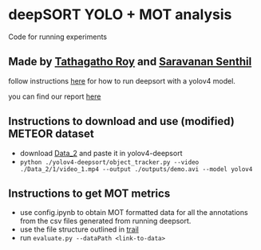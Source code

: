 # deepSORT YOLO + MOT analysis

Code for running experiments

## Made by [Tathagatho Roy](https://github.com/tathagatoroy) and [Saravanan Senthil](https://github.com/saru-d2)

follow instructions [here](./yolov4-deepsort/README.md) for how to run deepsort with a yolov4 model.

you can find our report [here](<link_to_report>)

## Instructions to download and use (modified) METEOR dataset

- download [Data_2](https://drive.google.com/drive/folders/1GCtt3bvyHY1s3PCEU8berxttu0j-e5MS?usp=sharing) and paste it in yolov4-deepsort
- ```python ./yolov4-deepsort/object_tracker.py --video ./Data_2/1/video_1.mp4 --output ./outputs/demo.avi --model yolov4```

## Instructions to get MOT metrics

- use config.ipynb to obtain MOT formatted data for all the annotations from the csv files generated from running deepsort.
- use the file structure outlined in [trail](./trial)
- run ```evaluate.py --dataPath <link-to-data>```

